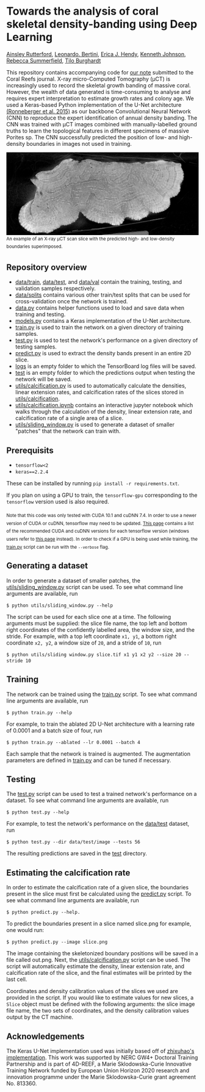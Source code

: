 # Towards the analysis of coral skeletal density-banding using Deep Learning

[Ainsley Rutterford](https://github.com/ainsleyrutterford), [Leonardo. Bertini](https://www.4d-reef.eu/avada-portfolio/leonardo-bertini/), [Erica J. Hendy](http://www.bris.ac.uk/earthsciences/people/erica-hendy/index.html), [Kenneth Johnson](https://www.nhm.ac.uk/our-science/departments-and-staff/staff-directory/kenneth-johnson.html), [Rebecca Summerfield](https://www.researchgate.net/profile/Rebecca_Summerfield), [Tilo Burghardt](http://people.cs.bris.ac.uk/~burghard/)

This repository contains accompanying code for [our note]() submitted to the Coral Reefs journal. X-ray micro-Computed Tomography (µCT) is increasingly used to record the skeletal growth banding of massive coral. However, the wealth of data generated is time-consuming to analyse and requires expert interpretation to estimate growth rates and colony age. We used a Keras-based Python implementation of the U-Net architecture [(Ronneberger et al. 2015)](https://arxiv.org/abs/1505.04597) as our backbone Convolutional Neural Network (CNN) to reproduce the expert identification of annual density banding. The CNN was trained with µCT images combined with manually-labelled ground truths to learn the topological features in different specimens of massive Porites sp. The CNN successfully predicted the position of low- and high-density boundaries in images not used in training.

<img src="https://github.com/ainsleyrutterford/deep-learning-coral-analysis/raw/master/coral.png">
<sup>An example of an X-ray µCT scan slice with the predicted high- and low-density boundaries superimposed.</sup>

<!-- Once published (hopefully!) how to cite section here. -->

## Repository overview

- [data/train](data/train), [data/test](data/test), and [data/val](data/val) contain the training, testing, and validation samples respectively.
- [data/splits](data/splits) contains various other train/test splits that can be used for cross-validation once the network is trained.
- [data.py](data.py) contains helper functions used to load and save data when training and testing.
- [models.py](models.py) contains a Keras implementation of the U-Net architecture.
- [train.py](train.py) is used to train the network on a given directory of training samples.
- [test.py](test.py) is used to test the network's performance on a given directory of testing samples.
- [predict.py](predict.py) is used to extract the density bands present in an entire 2D slice.
- [logs](logs) is an empty folder to which the TensorBoard log files will be saved.
- [test](test) is an empty folder to which the predictions output when testing the network will be saved.
- [utils/calcification.py](utils/calcification.py) is used to automatically calculate the densities, linear extension rates, and calcification rates of the slices stored in [utils/calcification](utils/calcification).
- [utils/calcification.ipynb](utils/calcification.ipynb) contains an interactive jupyter notebook which walks through the calculation of the density, linear extension rate, and calcification rate of a single area of a slice.
- [utils/sliding_window.py](utils/sliding_window.py) is used to generate a dataset of smaller "patches" that the network can train with.

## Prerequisits

- `tensorflow<2`
- `keras==2.2.4`

These can be installed by running `pip install -r requirements.txt`.

If you plan on using a GPU to train, the `tensorflow-gpu` corresponding to the `tensorflow` version used is also required. 

<sub>Note that this code was only tested with CUDA 10.1 and cuDNN 7.4. In order to use a newer version of CUDA or cuDNN, tensorflow may need to be updated. [This page](https://www.tensorflow.org/install/source#tested_build_configurations) contains a list of the recommended CUDA and cuDNN versions for each tensorflow version (windows users refer to [this page](https://www.tensorflow.org/install/source_windows#tested_build_configurations) instead). In order to check if a GPU is being used while training, the [train.py](train.py) script can be run with the `--verbose` flag.</sub>

## Generating a dataset

In order to generate a dataset of smaller patches, the [utils/sliding_window.py](utils/sliding_window.py) script can be used. To see what command line arguments are available, run

```
$ python utils/sliding_window.py --help
```

The script can be used for each slice one at a time. The following arguments must be supplied: the slice file name, the top left and bottom right coordinates of the confidently labelled area, the window size, and the stride. For example, with a top left coordinate `x1, y1`, a bottom right coordinate `x2, y2`, a window size of `20`, and a stride of `10`, run

```
$ python utils/sliding window.py slice.tif x1 y1 x2 y2 --size 20 --stride 10
```

## Training

The network can be trained using the [train.py](train.py) script. To see what command line arguments are available, run

```
$ python train.py --help
```

For example, to train the ablated 2D U-Net architecture with a learning rate of 0.0001 and a batch size of four, run

```
$ python train.py --ablated --lr 0.0001 --batch 4
```

Each sample that the network is trained is augmented. The augmentation parameters are defined in [train.py](train.py) and can be tuned if necessary.

## Testing

The [test.py](test.py) script can be used to test a trained network's performance on a dataset. To see what command line arguments are available, run

```
$ python test.py --help
```

For example, to test the network's performance on the [data/test](data/test) dataset, run

```
$ python test.py --dir data/test/image --tests 56
```

The resulting predictions are saved in the [test](test) directory.

## Estimating the calcification rate

In order to estimate the calcification rate of a given slice, the boundaries present in the slice must first be calculated using the [predict.py](predict.py) script. To see what command line arguments are available, run

```
$ python predict.py --help.
```

To predict the boundaries present in a slice named slice.png for example, one would run:

```
$ python predict.py --image slice.png
```

The image containing the skeletonized boundary positions will be saved in a file called out.png. Next, the [utils/calcification.py](utils/calcification.py) script can be used. The script will automatically estimate the density, linear extension rate, and calcification rate of the slice, and the final estimates will be printed by the last cell.

Coordinates and density calibration values of the slices we used are provided in the script. If you would like to estimate values for new slices, a `Slice` object must be defined with the following arguments: the slice image file name, the two sets of coordinates, and the density calibration values output by the CT machine.

## Acknowledgements 

The Keras U-Net implementation used was initially based off of [zhixuhao's implementation](https://github.com/zhixuhao/unet). This work was supported by NERC GW4+ Doctoral Training Partnership and is part of 4D-REEF, a Marie Sklodowska-Curie Innovative Training Network funded by European Union Horizon 2020 research and innovation programme under the Marie Sklodowska-Curie grant agreement No. 813360.